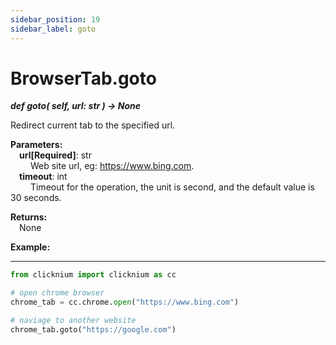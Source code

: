 ```yaml
---
sidebar_position: 19
sidebar_label: goto
---
```

# BrowserTab.goto

***def goto(
        self,
        url: str
    ) -> None***  

Redirect current tab to the specified url.

**Parameters:**  
    &emsp;**url[Required]**: str   
        &emsp;&emsp; Web site url, eg: <https://www.bing.com>.  
    &emsp;**timeout**: int  
        &emsp;&emsp; Timeout for the operation, the unit is second, and the default value is 30 seconds. 

**Returns:**  
    &emsp;None

**Example:**
***
```python
from clicknium import clicknium as cc

# open chrome browser
chrome_tab = cc.chrome.open("https://www.bing.com")

# naviage to another website
chrome_tab.goto("https://google.com")
```